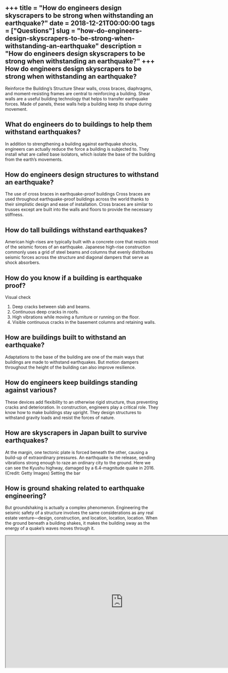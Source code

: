+++
title = "How do engineers design skyscrapers to be strong when withstanding an earthquake?"
date = 2018-12-21T00:00:00
tags = ["Questions"]
slug = "how-do-engineers-design-skyscrapers-to-be-strong-when-withstanding-an-earthquake"
description = "How do engineers design skyscrapers to be strong when withstanding an earthquake?"
+++
How do engineers design skyscrapers to be strong when withstanding an earthquake?
---------------------------------------------------------------------------------

Reinforce the Building’s Structure Shear walls, cross braces, diaphragms, and moment-resisting frames are central to reinforcing a building. Shear walls are a useful building technology that helps to transfer earthquake forces. Made of panels, these walls help a building keep its shape during movement.

What do engineers do to buildings to help them withstand earthquakes?
---------------------------------------------------------------------

In addition to strengthening a building against earthquake shocks, engineers can actually reduce the force a building is subjected to. They install what are called base isolators, which isolate the base of the building from the earth’s movements.

How do engineers design structures to withstand an earthquake?
--------------------------------------------------------------

The use of cross braces in earthquake-proof buildings Cross braces are used throughout earthquake-proof buildings across the world thanks to their simplistic design and ease of installation. Cross braces are similar to trusses except are built into the walls and floors to provide the necessary stiffness.

How do tall buildings withstand earthquakes?
--------------------------------------------

American high-rises are typically built with a concrete core that resists most of the seismic forces of an earthquake. Japanese high-rise construction commonly uses a grid of steel beams and columns that evenly distributes seismic forces across the structure and diagonal dampers that serve as shock absorbers.

How do you know if a building is earthquake proof?
--------------------------------------------------

Visual check

1. Deep cracks between slab and beams.
2. Continuous deep cracks in roofs.
3. High vibrations while moving a furniture or running on the floor.
4. Visible continuous cracks in the basement columns and retaining walls.

How are buildings built to withstand an earthquake?
---------------------------------------------------

Adaptations to the base of the building are one of the main ways that buildings are made to withstand earthquakes. But motion dampers throughout the height of the building can also improve resilience.

How do engineers keep buildings standing against various?
---------------------------------------------------------

These devices add flexibility to an otherwise rigid structure, thus preventing cracks and deterioration. In construction, engineers play a critical role. They know how to make buildings stay upright. They design structures to withstand gravity loads and resist the forces of nature.

How are skyscrapers in Japan built to survive earthquakes?
----------------------------------------------------------

At the margin, one tectonic plate is forced beneath the other, causing a build-up of extraordinary pressures. An earthquake is the release, sending vibrations strong enough to raze an ordinary city to the ground. Here we can see the Kyushu highway, damaged by a 6.4-magnitude quake in 2016. (Credit: Getty Images) Setting the bar

How is ground shaking related to earthquake engineering?
--------------------------------------------------------

But groundshaking is actually a complex phenomenon. Engineering the seismic safety of a structure involves the same considerations as any real estate venture—design, construction, and location, location, location. When the ground beneath a building shakes, it makes the building sway as the energy of a quake’s waves moves through it.

<iframe allow="accelerometer; autoplay; clipboard-write; encrypted-media; gyroscope; picture-in-picture" allowfullscreen="" class="__youtube_prefs__  epyt-is-override  no-lazyload" data-no-lazy="1" data-origheight="433" data-origwidth="770" data-skipgform_ajax_framebjll="" height="433" id="_ytid_30399" loading="lazy" src="https://www.youtube.com/embed/c4fKBGsllZI?enablejsapi=1&autoplay=0&cc_load_policy=0&cc_lang_pref=&iv_load_policy=1&loop=0&modestbranding=0&rel=1&fs=1&playsinline=0&autohide=2&theme=dark&color=red&controls=1&" title="YouTube player" width="770"></iframe>